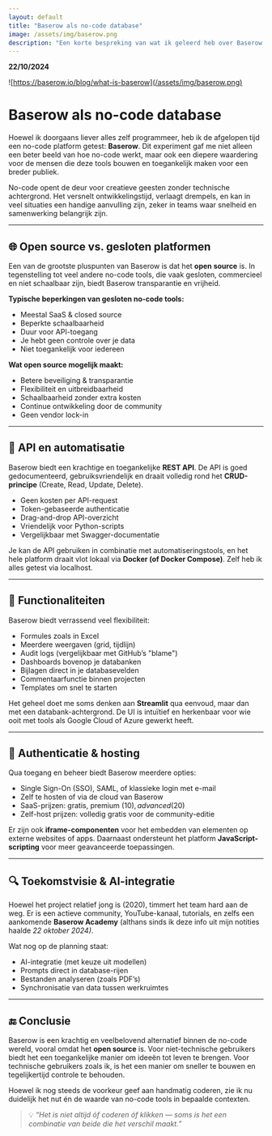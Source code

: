 ```yaml
---
layout: default
title: "Baserow als no-code database"
image: /assets/img/baserow.png
description: "Een korte bespreking van wat ik geleerd heb over Baserow en wat ik ervan vind."
---
```


**22/10/2024**

![https://baserow.io/blog/what-is-baserow](/assets/img/baserow.png)

# Baserow als no-code database

Hoewel ik doorgaans liever alles zelf programmeer, heb ik de afgelopen tijd een no-code platform getest: **Baserow**. Dit experiment gaf me niet alleen een beter beeld van hoe no-code werkt, maar ook een diepere waardering voor de mensen die deze tools bouwen en toegankelijk maken voor een breder publiek.

No-code opent de deur voor creatieve geesten zonder technische achtergrond. Het versnelt ontwikkelingstijd, verlaagt drempels, en kan in veel situaties een handige aanvulling zijn, zeker in teams waar snelheid en samenwerking belangrijk zijn.

---

## 🌐 Open source vs. gesloten platformen

Een van de grootste pluspunten van Baserow is dat het **open source** is. In tegenstelling tot veel andere no-code tools, die vaak gesloten, commercieel en niet schaalbaar zijn, biedt Baserow transparantie en vrijheid.

**Typische beperkingen van gesloten no-code tools:**
- Meestal SaaS & closed source
- Beperkte schaalbaarheid
- Duur voor API-toegang
- Je hebt geen controle over je data
- Niet toegankelijk voor iedereen

**Wat open source mogelijk maakt:**
- Betere beveiliging & transparantie
- Flexibiliteit en uitbreidbaarheid
- Schaalbaarheid zonder extra kosten
- Continue ontwikkeling door de community
- Geen vendor lock-in

---

## 🔌 API en automatisatie

Baserow biedt een krachtige en toegankelijke **REST API**. De API is goed gedocumenteerd, gebruiksvriendelijk en draait volledig rond het **CRUD-principe** (Create, Read, Update, Delete). 

- Geen kosten per API-request
- Token-gebaseerde authenticatie
- Drag-and-drop API-overzicht
- Vriendelijk voor Python-scripts
- Vergelijkbaar met Swagger-documentatie

Je kan de API gebruiken in combinatie met automatiseringstools, en het hele platform draait vlot lokaal via **Docker (of Docker Compose)**. Zelf heb ik alles getest via localhost.

---

## 🧩 Functionaliteiten

Baserow biedt verrassend veel flexibiliteit:

- Formules zoals in Excel
- Meerdere weergaven (grid, tijdlijn)
- Audit logs (vergelijkbaar met GitHub’s "blame")
- Dashboards bovenop je databanken
- Bijlagen direct in je databasevelden
- Commentaarfunctie binnen projecten
- Templates om snel te starten

Het geheel doet me soms denken aan **Streamlit** qua eenvoud, maar dan met een databank-achtergrond. De UI is intuïtief en herkenbaar voor wie ooit met tools als Google Cloud of Azure gewerkt heeft.

---

## 🔐 Authenticatie & hosting

Qua toegang en beheer biedt Baserow meerdere opties:

- Single Sign-On (SSO), SAML, of klassieke login met e-mail
- Zelf te hosten of via de cloud van Baserow
- SaaS-prijzen: gratis, premium ($10), advanced ($20)
- Zelf-host prijzen: volledig gratis voor de community-editie

Er zijn ook **iframe-componenten** voor het embedden van elementen op externe websites of apps. Daarnaast ondersteunt het platform **JavaScript-scripting** voor meer geavanceerde toepassingen.

---

## 🔍 Toekomstvisie & AI-integratie

Hoewel het project relatief jong is (2020), timmert het team hard aan de weg. Er is een actieve community, YouTube-kanaal, tutorials, en zelfs een aankomende **Baserow Academy** (althans sinds ik deze info uit mijn notities haalde *22 oktober 2024)*.

Wat nog op de planning staat:
- AI-integratie (met keuze uit modellen)
- Prompts direct in database-rijen
- Bestanden analyseren (zoals PDF’s)
- Synchronisatie van data tussen werkruimtes

---

## 🔚 Conclusie

Baserow is een krachtig en veelbelovend alternatief binnen de no-code wereld, vooral omdat het **open source** is. Voor niet-technische gebruikers biedt het een toegankelijke manier om ideeën tot leven te brengen. Voor technische gebruikers zoals ik, is het een manier om sneller te bouwen en tegelijkertijd controle te behouden.

Hoewel ik nog steeds de voorkeur geef aan handmatig coderen, zie ik nu duidelijk het nut én de waarde van no-code tools in bepaalde contexten.

> 💡 *“Het is niet altijd óf coderen óf klikken — soms is het een combinatie van beide die het verschil maakt.”*
